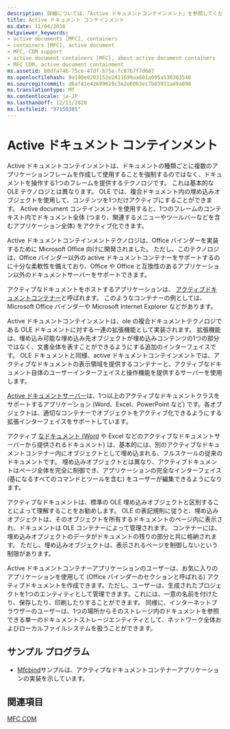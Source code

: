```yaml
---
description: 詳細については、「Active ドキュメントコンテインメント」を参照してください。
title: Active ドキュメント コンテインメント
ms.date: 11/04/2016
helpviewer_keywords:
- active documents [MFC], containers
- containers [MFC], active document
- MFC, COM support
- active document containers [MFC], about active document containers
- MFC COM, active document containment
ms.assetid: b8dfa74b-75ce-47df-b75e-fc87b7f7d687
ms.openlocfilehash: 9a190e0203152e2411699aa601a095a530303546
ms.sourcegitcommit: d6af41e42699628c3e2e6063ec7b03931a49a098
ms.translationtype: MT
ms.contentlocale: ja-JP
ms.lasthandoff: 12/11/2020
ms.locfileid: "97150385"
---
```

# <a name="active-document-containment"></a>Active ドキュメント コンテインメント

Active ドキュメントコンテインメントは、ドキュメントの種類ごとに複数のアプリケーションフレームを作成して使用することを強制するのではなく、ドキュメントを操作する1つのフレームを提供するテクノロジです。 これは基本的な OLE テクノロジとは異なります。 OLE では、複合ドキュメント内の埋め込みオブジェクトを使用して、コンテンツを1つだけアクティブにすることができます。 Active document コンテインメントを使用すると、1つのフレームのコンテキスト内でドキュメント全体 (つまり、関連するメニューやツールバーなどを含むアプリケーション全体) をアクティブ化できます。

Active ドキュメントコンテインメントテクノロジは、Office バインダーを実装するために Microsoft Office 向けに開発されました。 ただし、このテクノロジは、Office バインダー以外の active ドキュメントコンテナーをサポートするのに十分な柔軟性を備えており、Office や Office と互換性のあるアプリケーション以外のドキュメントサーバーをサポートできます。

アクティブなドキュメントをホストするアプリケーションは、 [アクティブドキュメントコンテナー](active-document-containers.md)と呼ばれます。 このようなコンテナーの例としては、Microsoft Office バインダーや Microsoft Internet Explorer などがあります。

Active ドキュメントコンテインメントは、ole の複合ドキュメントテクノロジである OLE ドキュメントに対する一連の拡張機能として実装されます。 拡張機能は、埋め込み可能な埋め込み先オブジェクトが埋め込みコンテンツの1つの部分ではなく、文書全体を表すことができるようにする追加のインターフェイスです。 OLE ドキュメントと同様、active ドキュメントコンテインメントでは、アクティブなドキュメントの表示領域を提供するコンテナーと、アクティブなドキュメント自体のユーザーインターフェイスと操作機能を提供するサーバーを使用します。

[Active ドキュメントサーバー](active-document-servers.md)は、1つ以上のアクティブなドキュメントクラスをサポートするアプリケーション (Word、Excel、PowerPoint など) です。各オブジェクトは、適切なコンテナーでオブジェクトをアクティブ化できるようにする拡張インターフェイスをサポートしています。

アクティブ [なドキュメント (Word](active-documents.md) や Excel などのアクティブなドキュメントサーバーから提供されるドキュメント) は、基本的には、別のアクティブなドキュメントコンテナー内にオブジェクトとして埋め込まれる、フルスケールの従来のドキュメントです。 埋め込みオブジェクトとは異なり、アクティブドキュメントはページ全体を完全に制御でき、アプリケーションの完全なインターフェイス (基になるすべてのコマンドとツールを含む) をユーザーが編集できるようになります。

アクティブなドキュメントは、標準の OLE 埋め込みオブジェクトと区別することによって理解することをお勧めします。 OLE の表記規則に従うと、埋め込みオブジェクトは、そのオブジェクトを所有するドキュメントのページ内に表示され、ドキュメントは OLE コンテナーによって管理されます。 コンテナーには、埋め込みオブジェクトのデータがドキュメントの残りの部分と共に格納されます。 ただし、埋め込みオブジェクトは、表示されるページを制御しないという制限があります。

Active ドキュメントコンテナーアプリケーションのユーザーは、お気に入りのアプリケーションを使用して (Office バインダーのセクションと呼ばれる) アクティブドキュメントを作成できます。ただし、ユーザーは、生成されたプロジェクトを1つのエンティティとして管理できます。これには、一意の名前を付けたり、保存したり、印刷したりすることができます。 同様に、インターネットブラウザーのユーザーは、1つの場所からそのストレージ内のドキュメントを参照できる単一のドキュメントストレージエンティティとして、ネットワーク全体およびローカルファイルシステムを扱うことができます。

## <a name="sample-programs"></a>サンプル プログラム

- [Mfcbind](../overview/visual-cpp-samples.md)サンプルは、アクティブなドキュメントコンテナーアプリケーションの実装を示しています。

## <a name="see-also"></a>関連項目

[MFC COM](mfc-com.md)
